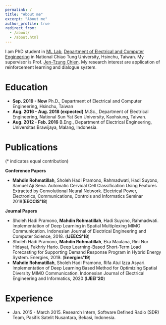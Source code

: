 ```yaml
---
permalink: /
title: "About me"
excerpt: "About me"
author_profile: true
redirect_from: 
  - /about/
  - /about.html
---
```


I am PhD student in [ML Lab](http://http://chien.cm.nctu.edu.tw/home/professor-page-//), [Department of Electrical and Computer Engineering](https://www.ece.nctu.edu.tw/eng/latestevent/index.aspx?Parser=9,11,98,90) in National Chiao Tung University, Hsinchu, Taiwan. My supervisor is Prof. [Jen-Tzung Chien](https://www.dece.nctu.edu.tw/en/faculty/prof/Jen-Tzung-Chien-72576208). My research interest are application of reinforcement learning and dialogue system.

Education
======
- **Sep. 2019 - Now**  Ph.D., Department of Electrical and Computer Engineering, Hsinchu, Taiwan 
- **Aug. 2016 - Aug. 2018 (expected)**  M.Sc., Department of Electrical Engineering, National Sun Yat Sen University, Kaohsiung, Taiwan.
- **Aug. 2012 - Feb. 2016** B.Eng., Department of Electrical Engineering, Universitas Brawijaya, Malang, Indonesia.

Publications
======
(\* indicates equal contribution)

**Conference Papers**

- **Mahdin Rohmatillah**, Sholeh Hadi Pramono, Rahmadwati, Hadi Suyono, Samuel Aji Sena. Automatic Cervical Cell Classification Using Features Extracted by Convolutional Neural Network. Electrical Power, Electronics, Communications, Controls and Informatics Seminar 2018(**EECCIS'18**)

**Journal Papers**

- Sholeh Hadi Pramono, **Mahdin Rohmatillah**, Hadi Suyono, Rahmadwati. Implementation of Deep Learning in Spatial Multiplexing MIMO Communication. Indonesian Journal of Electrical Engineering and Computer Science, 2018. (**IJEECS'18**)
- Sholeh Hadi Pramono, **Mahdin Rohmatillah**, Eka Maulana, Rini Nur Hidayat, Fakhriy Hario. Deep Learning-Based Short-Term Load Forecasting for Supporting Demand Response Program in Hybrid Energy System. Energies, 2019. (**Energies'19**)
- **Mahdin Rohmatillah**, Sholeh Hadi Pramono, Rifa Atul Izza Asyari. Implementation of Deep Learning Based Method for Optimizing Spatial Diversity MIMO Communication. Indonesian Journal of Electrical Engineering and Informatics, 2020 (**IJEEI'20**)



Experience
======
-  Jan. 2015 - March 2015. Research Intern, Software Defined Radio (SDR) Team, Pasifik Satelit Nusantara, Bekasi, Indonesia.

